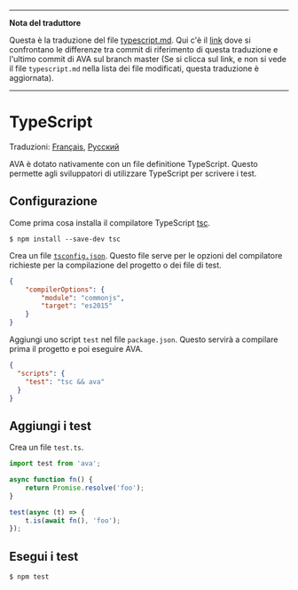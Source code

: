 ___
**Nota del traduttore**

Questa è la traduzione del file [typescript.md](https://github.com/sindresorhus/ava/blob/master/docs/recipes/typescript.md). Qui c'è il [link](https://github.com/sindresorhus/ava/compare/3201b1b4ff80ff75f0e1c288ca7da22f92c9b814...master#diff-0730bb7c2e8f9ea2438b52e419dd86c9) dove si confrontano le differenze tra commit di riferimento di questa traduzione e l'ultimo commit di AVA sul branch master (Se si clicca sul link, e non si vede il file `typescript.md` nella lista dei file modificati, questa traduzione è aggiornata).
___
# TypeScript

Traduzioni: [Français](https://github.com/sindresorhus/ava-docs/blob/master/fr_FR/docs/recipes/typescript.md), [Русский](https://github.com/sindresorhus/ava-docs/blob/master/ru_RU/docs/recipes/typescript.md)

AVA è dotato nativamente con un file definitione TypeScript. Questo permette agli sviluppatori di utilizzare TypeScript per scrivere i test.

## Configurazione

Come prima cosa installa il compilatore TypeScript [tsc](https://github.com/Microsoft/TypeScript).

```
$ npm install --save-dev tsc
```

Crea un file [`tsconfig.json`](https://github.com/Microsoft/TypeScript/wiki/tsconfig.json). Questo file serve per le opzioni del compilatore richieste per la compilazione del progetto o dei file di test.

```json
{
	"compilerOptions": {
		"module": "commonjs",
		"target": "es2015"
	}
}
```

Aggiungi uno script `test` nel file `package.json`. Questo servirà a compilare prima il progetto e poi eseguire AVA.

```json
{
  "scripts": {
    "test": "tsc && ava"
  }
}
```


## Aggiungi i test

Crea un file `test.ts`.


```ts
import test from 'ava';

async function fn() {
    return Promise.resolve('foo');
}

test(async (t) => {
    t.is(await fn(), 'foo');
});
```


## Esegui i test

```
$ npm test
```
